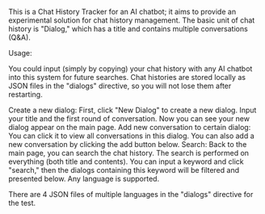 This is a Chat History Tracker for an AI chatbot; it aims to provide an experimental solution for chat history management.
The basic unit of chat history is "Dialog," which has a title and contains multiple conversations (Q&A).               
  
  Usage:

  You could input (simply by copying) your chat history with any AI chatbot into this system for future searches.
  Chat histories are stored locally as JSON files in the "dialogs" directive, so you will not lose them after restarting.

  Create a new dialog:
      First, click "New Dialog" to create a new dialog. Input your title and the first round of conversation.
      Now you can see your new dialog appear on the main page.
  Add new conversation to certain dialog:
      You can click it to view all conversations in this dialog. You can also add a new conversation by clicking the add
      button below.
  Search:
      Back to the main page, you can search the chat history. The search is performed on everything (both title and
      contents). You can input a keyword and click "search," then the dialogs containing this keyword will be filtered
      and presented below. Any language is supported.

  There are 4 JSON files of multiple languages in the "dialogs" directive for the test.
